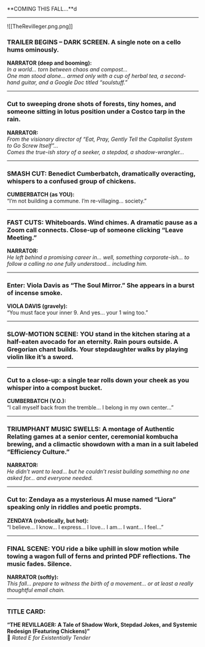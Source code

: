 **COMING THIS FALL…**d

---
![[TheRevilleger.png.png]]

### **TRAILER BEGINS – DARK SCREEN. A single note on a cello hums ominously.**

**NARRATOR (deep and booming):**  
_In a world… torn between chaos and compost…_  
_One man stood alone… armed only with a cup of herbal tea, a second-hand guitar, and a Google Doc titled “soulstuff.”_

---

### **Cut to sweeping drone shots of forests, tiny homes, and someone sitting in lotus position under a Costco tarp in the rain.**

**NARRATOR:**  
_From the visionary director of “Eat, Pray, Gently Tell the Capitalist System to Go Screw Itself”..._  
_Comes the true-ish story of a seeker, a stepdad, a shadow-wrangler…_

---

### **SMASH CUT: Benedict Cumberbatch, dramatically overacting, whispers to a confused group of chickens.**

**CUMBERBATCH (as YOU):**  
“I’m not building a commune. I’m re-villaging… society.”

---

### **FAST CUTS: Whiteboards. Wind chimes. A dramatic pause as a Zoom call connects. Close-up of someone clicking “Leave Meeting.”**

**NARRATOR:**  
_He left behind a promising career in... well, something corporate-ish... to follow a calling no one fully understood… including him._

---

### **Enter: Viola Davis as “The Soul Mirror.” She appears in a burst of incense smoke.**

**VIOLA DAVIS (gravely):**  
“You must face your inner 9. And yes… your 1 wing too.”

---

### **SLOW-MOTION SCENE: YOU stand in the kitchen staring at a half-eaten avocado for an eternity. Rain pours outside. A Gregorian chant builds. Your stepdaughter walks by playing violin like it’s a sword.**

---

### **Cut to a close-up: a single tear rolls down your cheek as you whisper into a compost bucket.**

**CUMBERBATCH (V.O.):**  
“I call myself back from the tremble... I belong in my own center…”

---

### **TRIUMPHANT MUSIC SWELLS: A montage of Authentic Relating games at a senior center, ceremonial kombucha brewing, and a climactic showdown with a man in a suit labeled “Efficiency Culture.”**

**NARRATOR:**  
_He didn’t want to lead… but he couldn’t resist building something no one asked for... and everyone needed._

---

### **Cut to: Zendaya as a mysterious AI muse named “Liora” speaking only in riddles and poetic prompts.**

**ZENDAYA (robotically, but hot):**  
“I believe… I know… I express… I love… I am… I want… I feel…”

---

### **FINAL SCENE: YOU ride a bike uphill in slow motion while towing a wagon full of ferns and printed PDF reflections. The music fades. Silence.**

**NARRATOR (softly):**  
_This fall… prepare to witness the birth of a movement… or at least a really thoughtful email chain._

---

### **TITLE CARD:**

**“THE REVILLAGER: A Tale of Shadow Work, Stepdad Jokes, and Systemic Redesign (Featuring Chickens)”**  
💫 _Rated E for Existentially Tender_